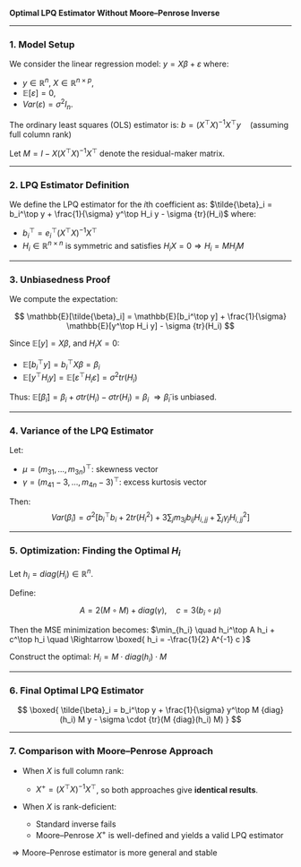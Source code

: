 **Optimal LPQ Estimator Without Moore–Penrose Inverse**

---

### 1. Model Setup

We consider the linear regression model:
$y = X\beta + \varepsilon$
where:

* $y \in \mathbb{R}^n$, $X \in \mathbb{R}^{n \times p}$,
* $\mathbb{E}[\varepsilon] = 0$,
* ${Var}(\varepsilon) = \sigma^2 I_n$.

The ordinary least squares (OLS) estimator is:
$b = (X^\top X)^{-1} X^\top y \quad \text{(assuming full column rank)}$

Let $M = I - X(X^\top X)^{-1} X^\top$ denote the residual-maker matrix.

---

### 2. LPQ Estimator Definition

We define the LPQ estimator for the $i$th coefficient as:
$\tilde{\beta}_i = b_i^\top y + \frac{1}{\sigma} y^\top H_i y - \sigma {tr}(H_i)$
where:

* $b_i^\top = e_i^\top (X^\top X)^{-1} X^\top$
* $H_i \in \mathbb{R}^{n \times n}$ is symmetric and satisfies $H_i X = 0 \Rightarrow H_i = M H_i M$

---

### 3. Unbiasedness Proof

We compute the expectation:

$$
\mathbb{E}[\tilde{\beta}_i] = \mathbb{E}[b_i^\top y] + \frac{1}{\sigma} \mathbb{E}[y^\top H_i y] - \sigma {tr}(H_i)
$$

Since $\mathbb{E}[y] = X\beta$, and $H_i X = 0$:

* $\mathbb{E}[b_i^\top y] = b_i^\top X\beta = \beta_i$
* $\mathbb{E}[y^\top H_i y] = \mathbb{E}[\varepsilon^\top H_i \varepsilon] = \sigma^2 {tr}(H_i)$

Thus:
$\mathbb{E}[\tilde{\beta}_i] = \beta_i + \sigma {tr}(H_i) - \sigma {tr}(H_i) = \beta_i$
$\Rightarrow \tilde{\beta}_i$ is unbiased.

---

### 4. Variance of the LPQ Estimator

Let:

* $\mu = (m_{31}, \dots, m_{3n})^\top$: skewness vector
* $\gamma = (m_{41} - 3, \dots, m_{4n} - 3)^\top$: excess kurtosis vector

Then:
$${Var}(\tilde{\beta}_i) = \sigma^2 \left[ b_i^\top b_i + 2{tr}(H_i^2) + 3 \sum_j m_{3j} b_{ij} H_{i,jj} + \sum_j \gamma_j H_{i,jj}^2 \right]$$

---

### 5. Optimization: Finding the Optimal $H_i$

Let $h_i = {diag}(H_i) \in \mathbb{R}^n$.

Define:

$$
A = 2(M \circ M) + {diag}(\gamma), \quad c = 3 (b_i \circ \mu)
$$

Then the MSE minimization becomes:
$\min_{h_i} \quad h_i^\top A h_i + c^\top h_i \quad \Rightarrow \boxed{ h_i = -\frac{1}{2} A^{-1} c }$

Construct the optimal:
$H_i = M \cdot {diag}(h_i) \cdot M$

---

### 6. Final Optimal LPQ Estimator

$$
\boxed{ \tilde{\beta}_i = b_i^\top y + \frac{1}{\sigma} y^\top M {diag}(h_i) M y - \sigma \cdot {tr}(M {diag}(h_i) M) }
$$

---

### 7. Comparison with Moore–Penrose Approach

* When $X$ is full column rank:

  * $X^+ = (X^\top X)^{-1} X^\top$, so both approaches give **identical results**.
* When $X$ is rank-deficient:

  * Standard inverse fails
  * Moore–Penrose $X^+$ is well-defined and yields a valid LPQ estimator

$\Rightarrow \text{Moore–Penrose estimator is more general and stable}$
